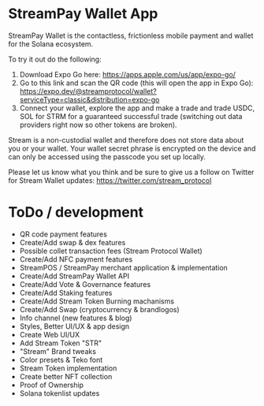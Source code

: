 # StreamPay Wallet App

StreamPay Wallet is the contactless, frictionless mobile payment and wallet for the Solana ecosystem.

To try it out do the following:

1. Download Expo Go here: https://apps.apple.com/us/app/expo-go/
2. Go to this link and scan the QR code (this will open the app in Expo Go): https://expo.dev/@streamprotocol/wallet?serviceType=classic&distribution=expo-go
3. Connect your wallet, explore the app and make a trade and trade USDC, SOL for STRM for a guaranteed successful trade (switching out data providers right now so other tokens are broken).

Stream is a non-custodial wallet and therefore does not store data about you or your wallet. Your wallet secret phrase is encrypted on the device and can only be accessed using the passcode you set up locally.

Please let us know what you think and be sure to give us a follow on Twitter for Stream Wallet updates: https://twitter.com/stream_protocol

# ToDo / development

- QR code payment features
- Create/Add swap & dex features
- Possible collet transaction fees (Stream Protocol Wallet)
- Create/Add NFC payment features
- StreamPOS / StreamPay merchant application & implementation
- Create/Add StreamPay Wallet API
- Create/Add Vote & Governance features
- Create/Add Staking features
- Create/Add Stream Token Burning machanisms
- Create/Add Swap (cryptocurrency & brandlogos)
- Info channel (new features & blog)
- Styles, Better UI/UX & app design
- Create Web UI/UX
- Add Stream Token "STR"
- "Stream" Brand tweaks 
- Color presets & Teko font
- Stream Token implementation
- Create better NFT collection
- Proof of Ownership
- Solana tokenlist updates
